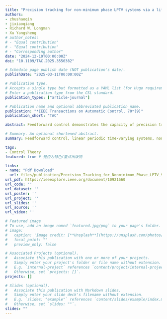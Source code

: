 ```yaml
---
title: "Precision tracking for non-minimum phase LPTV systems via a lifted time stable inversion"
authors:
- zhushaoqin
- jixiaoqiang
- Richard W. Longman
- Xu Yangsheng
# author_notes:
# - "Equal contribution"
# - "Equal contribution"
# - "Corresponding author"
date: "2024-12-10T00:00:00Z"
doi: "10.1109/TAC.2025.3550382"

# Schedule page publish date (NOT publication's date).
publishDate: "2025-03-11T00:00:00Z"

# Publication type.
# Accepts a single type but formatted as a YAML list (for Hugo requirements).
# Enter a publication type from the CSL standard.
publication_types: ["article-journal"]

# Publication name and optional abbreviated publication name.
publication: "*IEEE Transactions on Automatic Control, 70*(9)"
publication_short: "TAC"

abstract: Feedforward control demonstrates the capacity of precision tracking in applications, typically necessitating the solution of the inverse model. For nonminimum phase systems with unstable internal dynamics, the inverse model yields unbounded inputs, impeding the implementation of the feedforward control method. Existing stable inversion leverages noncausal input and initial state transition to achieve exact tracking with an infinite time preview of the output. However, a limited preview window results in tracking errors, and the existence of the optimal transition relies on the invertibility of the Grammian matrix. Recently, a novel stable inversion based on lifting time systems has been introduced. It enables finite-time precision tracking without an infinite preview window and exhibits significant application potential, though confined to linear time-invariant systems. From the perspective of the lifted system, this article addresses the stable inversion problem in finite time for multivariate linear periodic time-varying systems leveraging the equivalence between the linear periodic time-varying system and its lifted system. Simulation is designed to validate the effectiveness of the results.

# Summary. An optional shortened abstract.
summary: Feedforward control, linear periodic time-varying systems, nonminimum phase, stable inversion.

tags:
- Control Theory
featured: true # 是否为特色/重点出版物

links:
- name: "Pdf Download"
  url: files/publication/Precision_Tracking_for_Nonminimum_Phase_LPTV_Systems_via_a_Lifted_Time_Stable_Inversion.pdf
url_pdf: https://ieeexplore.ieee.org/document/10921660
url_code: ''
url_dataset: ''
url_poster: ''
url_project: ''
url_slides: ''
url_source: ''
url_video: ''

# Featured image
# To use, add an image named `featured.jpg/png` to your page's folder. 
# image:
#   caption: 'Image credit: [**Unsplash**](https://unsplash.com/photos/jdD8gXaTZsc)'
#   focal_point: ""
#   preview_only: false

# Associated Projects (optional).
#   Associate this publication with one or more of your projects.
#   Simply enter your project's folder or file name without extension.
#   E.g. `internal-project` references `content/project/internal-project/index.md`.
#   Otherwise, set `projects: []`.
projects: []

# Slides (optional).
#   Associate this publication with Markdown slides.
#   Simply enter your slide deck's filename without extension.
#   E.g. `slides: "example"` references `content/slides/example/index.md`.
#   Otherwise, set `slides: ""`.
slides: ""
---
```


<!-- {{% callout note %}}
Click the *Cite* button above to demo the feature to enable visitors to import publication metadata into their reference management software.
{{% /callout %}}

{{% callout note %}}
Create your slides in Markdown - click the *Slides* button to check out the example.
{{% /callout %}} -->

<!-- Add the publication's **full text** or **supplementary notes** here. You can use rich formatting such as including [code, math, and images](https://docs.hugoblox.com/content/writing-markdown-latex/). -->
